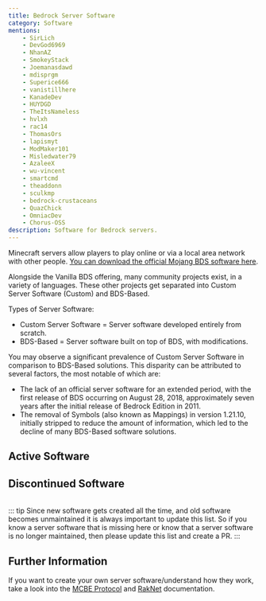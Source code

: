 ```yaml
---
title: Bedrock Server Software
category: Software
mentions:
    - SirLich
    - DevGod6969
    - NhanAZ
    - SmokeyStack
    - Joemanasdawd
    - mdisprgm
    - Superice666
    - vanistillhere
    - KanadeDev
    - HUYDGD
    - TheItsNameless
    - hvlxh
    - rac14
    - ThomasOrs
    - lapismyt
    - ModMaker101
    - Misledwater79
    - AzaleeX
    - wu-vincent
    - smartcmd
    - theaddonn
    - sculkmp
    - bedrock-crustaceans
    - QuazChick
    - OmniacDev
    - Chorus-OSS
description: Software for Bedrock servers.
---
```


Minecraft servers allow players to play online or via a local area network with other people.
[You can download the official Mojang BDS software here](https://www.minecraft.net/en-us/download/server/bedrock).

Alongside the Vanilla BDS offering, many community projects exist, in a variety of languages.
These other projects get separated into Custom Server Software (Custom) and BDS-Based.

Types of Server Software:

-   Custom Server Software = Server software developed entirely from scratch.
-   BDS-Based = Server software built on top of BDS, with modifications.

You may observe a significant prevalence of Custom Server Software in comparison to BDS-Based solutions. This disparity can be attributed to several factors, the most notable of which are:

-   The lack of an official server software for an extended period, with the first release of BDS occurring on August 28, 2018, approximately seven years after the initial release of Bedrock Edition in 2011.
-   The removal of Symbols (also known as Mappings) in version 1.21.10, initially stripped to reduce the amount of information, which led to the decline of many BDS-Based software solutions.

## Active Software

<Table data="active_software.json" />

## Discontinued Software

<Table data="discontinued_software.json" />

::: tip
Since new software gets created all the time, and old software becomes unmaintained it is always important to update this list.
So if you know a server software that is missing here or know that a server software is no longer maintained, then please update this list and create a PR.
:::

## Further Information

If you want to create your own server software/understand how they work, take a look into the [MCBE Protocol](./bedrock) and [RakNet](./raknet) documentation.
